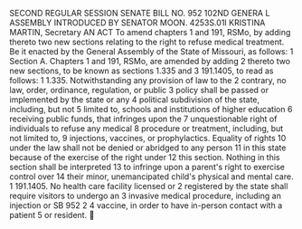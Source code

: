 SECOND REGULAR SESSION
SENATE BILL NO. 952
102ND GENERA L ASSEMBLY
INTRODUCED BY SENATOR MOON.
4253S.01I KRISTINA MARTIN, Secretary
AN ACT
To amend chapters 1 and 191, RSMo, by adding thereto two new sections relating to the right to
refuse medical treatment.
Be it enacted by the General Assembly of the State of Missouri, as follows:
1 Section A. Chapters 1 and 191, RSMo, are amended by adding
2 thereto two new sections, to be known as sections 1.335 and
3 191.1405, to read as follows:
1 1.335. Notwithstanding any provision of law to the
2 contrary, no law, order, ordinance, regulation, or public
3 policy shall be passed or implemented by the state or any
4 political subdivision of the state, including, but not
5 limited to, schools and institutions of higher education
6 receiving public funds, that infringes upon the
7 unquestionable right of individuals to refuse any medical
8 procedure or treatment, including, but not limited to,
9 injections, vaccines, or prophylactics. Equality of rights
10 under the law shall not be denied or abridged to any person
11 in this state because of the exercise of the right under
12 this section. Nothing in this section shall be interpreted
13 to infringe upon a parent's right to exercise control over
14 their minor, unemancipated child's physical and mental care.
1 191.1405. No health care facility licensed or
2 registered by the state shall require visitors to undergo an
3 invasive medical procedure, including an injection or
SB 952 2
4 vaccine, in order to have in-person contact with a patient
5 or resident.
